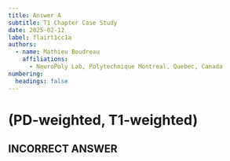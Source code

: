 ```yaml
---
title: Answer A
subtitle: T1 Chapter Case Study
date: 2025-02-12
label: flairt1cc1a
authors:
  - name: Mathieu Boudreau
    affiliations:
      - NeuroPoly Lab, Polytechnique Montreal, Quebec, Canada
numbering:
  headings: false
---
```


# **(PD-weighted, T1-weighted)**

## INCORRECT ANSWER

```{embed} #zzzflairt1cc1answer
```

```{embed} #zzzflairt1cc2question
```